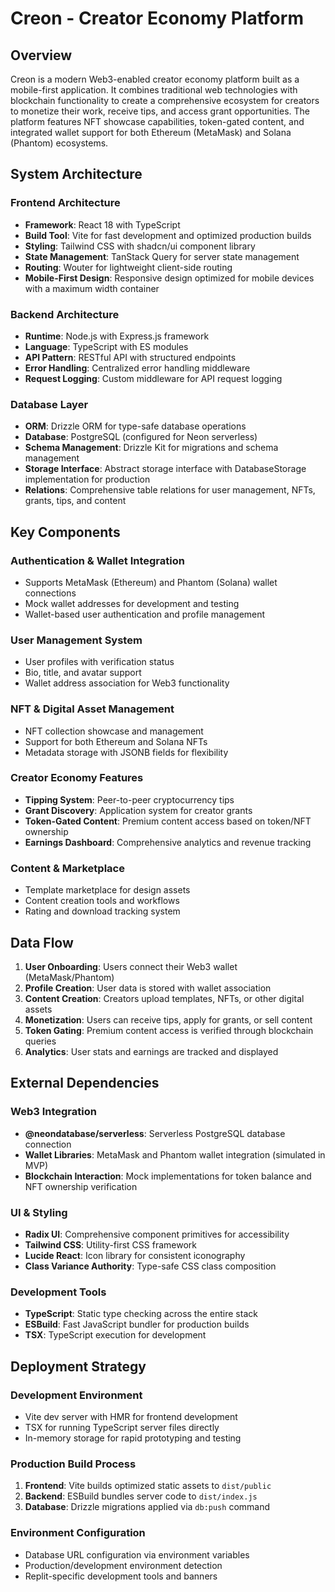 # Creon - Creator Economy Platform

## Overview

Creon is a modern Web3-enabled creator economy platform built as a mobile-first application. It combines traditional web technologies with blockchain functionality to create a comprehensive ecosystem for creators to monetize their work, receive tips, and access grant opportunities. The platform features NFT showcase capabilities, token-gated content, and integrated wallet support for both Ethereum (MetaMask) and Solana (Phantom) ecosystems.

## System Architecture

### Frontend Architecture
- **Framework**: React 18 with TypeScript
- **Build Tool**: Vite for fast development and optimized production builds
- **Styling**: Tailwind CSS with shadcn/ui component library
- **State Management**: TanStack Query for server state management
- **Routing**: Wouter for lightweight client-side routing
- **Mobile-First Design**: Responsive design optimized for mobile devices with a maximum width container

### Backend Architecture
- **Runtime**: Node.js with Express.js framework
- **Language**: TypeScript with ES modules
- **API Pattern**: RESTful API with structured endpoints
- **Error Handling**: Centralized error handling middleware
- **Request Logging**: Custom middleware for API request logging

### Database Layer
- **ORM**: Drizzle ORM for type-safe database operations
- **Database**: PostgreSQL (configured for Neon serverless)
- **Schema Management**: Drizzle Kit for migrations and schema management
- **Storage Interface**: Abstract storage interface with DatabaseStorage implementation for production
- **Relations**: Comprehensive table relations for user management, NFTs, grants, tips, and content

## Key Components

### Authentication & Wallet Integration
- Supports MetaMask (Ethereum) and Phantom (Solana) wallet connections
- Mock wallet addresses for development and testing
- Wallet-based user authentication and profile management

### User Management System
- User profiles with verification status
- Bio, title, and avatar support
- Wallet address association for Web3 functionality

### NFT & Digital Asset Management
- NFT collection showcase and management
- Support for both Ethereum and Solana NFTs
- Metadata storage with JSONB fields for flexibility

### Creator Economy Features
- **Tipping System**: Peer-to-peer cryptocurrency tips
- **Grant Discovery**: Application system for creator grants
- **Token-Gated Content**: Premium content access based on token/NFT ownership
- **Earnings Dashboard**: Comprehensive analytics and revenue tracking

### Content & Marketplace
- Template marketplace for design assets
- Content creation tools and workflows
- Rating and download tracking system

## Data Flow

1. **User Onboarding**: Users connect their Web3 wallet (MetaMask/Phantom)
2. **Profile Creation**: User data is stored with wallet association
3. **Content Creation**: Creators upload templates, NFTs, or other digital assets
4. **Monetization**: Users can receive tips, apply for grants, or sell content
5. **Token Gating**: Premium content access is verified through blockchain queries
6. **Analytics**: User stats and earnings are tracked and displayed

## External Dependencies

### Web3 Integration
- **@neondatabase/serverless**: Serverless PostgreSQL database connection
- **Wallet Libraries**: MetaMask and Phantom wallet integration (simulated in MVP)
- **Blockchain Interaction**: Mock implementations for token balance and NFT ownership verification

### UI & Styling
- **Radix UI**: Comprehensive component primitives for accessibility
- **Tailwind CSS**: Utility-first CSS framework
- **Lucide React**: Icon library for consistent iconography
- **Class Variance Authority**: Type-safe CSS class composition

### Development Tools
- **TypeScript**: Static type checking across the entire stack
- **ESBuild**: Fast JavaScript bundler for production builds
- **TSX**: TypeScript execution for development

## Deployment Strategy

### Development Environment
- Vite dev server with HMR for frontend development
- TSX for running TypeScript server files directly
- In-memory storage for rapid prototyping and testing

### Production Build Process
1. **Frontend**: Vite builds optimized static assets to `dist/public`
2. **Backend**: ESBuild bundles server code to `dist/index.js`
3. **Database**: Drizzle migrations applied via `db:push` command

### Environment Configuration
- Database URL configuration via environment variables
- Production/development environment detection
- Replit-specific development tools and banners


